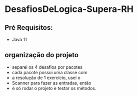 # DesafiosDeLogica-Supera-RH

## Pré Requisitos:

* Java 11

## organização do projeto

* separei os 4 desafios por pacotes
* cada pacote possui uma classe com
* a resolução de 1 exercício, usei o
* Scanner para fazer as entradas, então
* é só rodar o projeto e testar os métodos.

